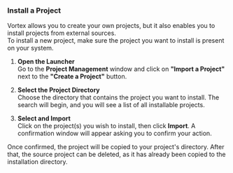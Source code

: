 ### Install a Project

Vortex allows you to create your own projects, but it also enables you to install projects from external sources.  
To install a new project, make sure the project you want to install is present on your system.

1. **Open the Launcher**  
   Go to the **Project Management** window and click on **"Import a Project"** next to the **"Create a Project"** button.

2. **Select the Project Directory**  
   Choose the directory that contains the project you want to install. The search will begin, and you will see a list of all installable projects.

3. **Select and Import**  
   Click on the project(s) you wish to install, then click **Import**. A confirmation window will appear asking you to confirm your action.

Once confirmed, the project will be copied to your project's directory. After that, the source project can be deleted, as it has already been copied to the installation directory.
